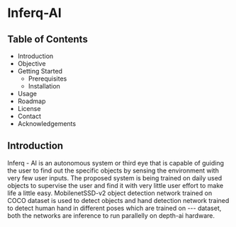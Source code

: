 # Inferq-AI
## Table of Contents
- Introduction
- Objective
- Getting Started
  - Prerequisites
  - Installation
- Usage
- Roadmap
- License
- Contact
- Acknowledgements  

## Introduction
Inferq - AI is an autonomous system or third eye that is capable of guiding the user to find out the specific objects by sensing the environment with very few user inputs. The proposed system is being trained on daily used objects to supervise the user and find it with very little user effort to make life a little easy. 
MobilenetSSD-v2 object detection network trained on COCO dataset is used to detect objects and hand detection network trained to detect human hand in different poses which are trained on  --- dataset, both the networks are inference to run parallelly on depth-ai hardware. 
